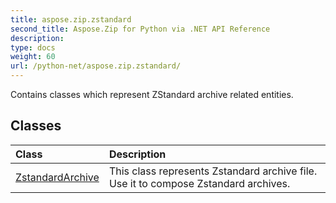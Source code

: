 ```yaml
---
title: aspose.zip.zstandard
second_title: Aspose.Zip for Python via .NET API Reference
description: 
type: docs
weight: 60
url: /python-net/aspose.zip.zstandard/
---
```



Contains classes which represent ZStandard archive related entities.

## Classes
| Class | Description |
| :- | :- |
|[ZstandardArchive](/zip/python-net/aspose.zip.zstandard/zstandardarchive/)|This class represents Zstandard archive file. Use it to compose Zstandard archives.|
